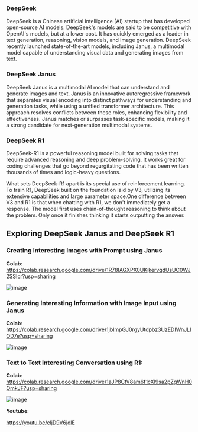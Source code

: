 ### DeepSeek

DeepSeek is a Chinese artificial intelligence (AI) startup that has developed open-source AI models. DeepSeek's models are said to be competitive with OpenAI's models, but at a lower cost. It has quickly emerged as a leader in text generation, reasoning, vision models, and image generation. DeepSeek recently launched state-of-the-art models, including Janus, a multimodal model capable of understanding visual data and generating images from text.

### DeepSeek Janus

DeepSeek Janus is a multimodal AI model that can understand and generate images and text. Janus is an innovative autoregressive framework that separates visual encoding into distinct pathways for understanding and generation tasks, while using a unified transformer architecture. This approach resolves conflicts between these roles, enhancing flexibility and effectiveness. Janus matches or surpasses task-specific models, making it a strong candidate for next-generation multimodal systems.

### DeepSeek R1

DeepSeek-R1 is a powerful reasoning model built for solving tasks that require advanced reasoning and deep problem-solving. It works great for coding challenges that go beyond regurgitating code that has been written thousands of times and logic-heavy questions.

What sets DeepSeek-R1 apart is its special use of reinforcement learning. To train R1, DeepSeek built on the foundation laid by V3, utilizing its extensive capabilities and large parameter space.One difference between V3 and R1 is that when chatting with R1, we don't immediately get a response. The model first uses chain-of-thought reasoning to think about the problem. Only once it finishes thinking it starts outputting the answer.

## Exploring DeepSeek Janus and DeepSeek R1

### Creating Interesting Images with Prompt using Janus

**Colab**: https://colab.research.google.com/drive/1R78IAGXPX0UKjkervqdUsUC0WJ2SSIcr?usp=sharing 

![image](https://github.com/user-attachments/assets/175b25fe-36b6-4989-99fc-000c3d8877de)

### Generating Interesting Information with Image Input using Janus

**Colab**: https://colab.research.google.com/drive/1jbImpGJ0rgyUtdpbz3UzEDIWnJLIOD7e?usp=sharing 

![image](https://github.com/user-attachments/assets/946b6cc0-7d6f-4a2a-8fdf-3ed3a1402cba)

### Text to Text Interesting Conversation using R1:

**Colab**: https://colab.research.google.com/drive/1aJP8CtV8am6f1cXl9sa2pZgWnH0OmkJF?usp=sharing 

![image](https://github.com/user-attachments/assets/5f1c6f80-60ae-4b15-9995-8e78288179cb)

**Youtube**:

 https://youtu.be/eljD9V6jdlE


